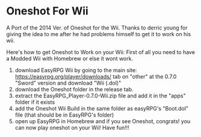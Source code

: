 # Oneshot For Wii
A Port of the 2014 Ver. of Oneshot for the Wii. Thanks to derric young for giving the idea to me after he had problems himself to get it to work on his wii.

Here's how to get Oneshot to Work on your Wii: First of all you need to have a Modded Wii with Homebrew or else it wont work.

1. download EasyRPG Wii by going to the main site: https://easyrpg.org/player/downloads/ tab on "other" at the 0.7.0 "Sword" version and download "Wii (.dol)"
2. download the Oneshot folder in the release tab.
3. extract the EasyRPG_Player-0.7.0-Wii.zip file and add it in the "apps" folder if it exists
4. add the Oneshot Wii Build in the same folder as easyRPG's "Boot.dol" file (that should be in EasyRPG's folder)
5. open up EasyRPG in Homebrew and if you see Oneshot, congrats! you can now play oneshot on your Wii!
Have fun!!!

